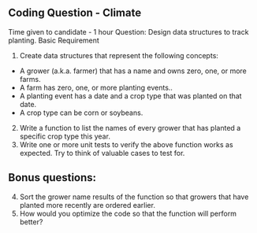 
## Coding Question - Climate 
Time given to candidate - 1 hour 
Question: Design data structures to track planting. 
Basic Requirement 
1. Create data structures that represent the following concepts: 
- A grower (a.k.a. farmer) that has a name and owns zero, one, or more farms. 
- A farm has zero, one, or more planting events.. 
- A planting event has a date and a crop type that was planted on that date. 
- A crop type can be corn or soybeans. 
2. Write a function to list the names of every grower that has planted a specific crop type 
this year. 
3. Write one or more unit tests to verify the above function works as expected. Try to think 
of valuable cases to test for. 

## Bonus questions: 
4. Sort the grower name results of the function so that growers that have planted more 
recently are ordered earlier. 
5. How would you optimize the code so that the function will perform better? 
